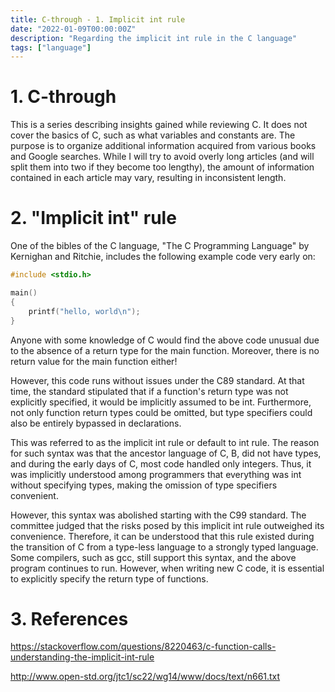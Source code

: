 ```yaml
---
title: C-through - 1. Implicit int rule
date: "2022-01-09T00:00:00Z"
description: "Regarding the implicit int rule in the C language"
tags: ["language"]
---
```


# 1. C-through

This is a series describing insights gained while reviewing C. It does not cover the basics of C, such as what variables and constants are. The purpose is to organize additional information acquired from various books and Google searches. While I will try to avoid overly long articles (and will split them into two if they become too lengthy), the amount of information contained in each article may vary, resulting in inconsistent length.

# 2. "Implicit int" rule

One of the bibles of the C language, "The C Programming Language" by Kernighan and Ritchie, includes the following example code very early on:

```c
#include <stdio.h>

main()
{
    printf("hello, world\n");
}
```

Anyone with some knowledge of C would find the above code unusual due to the absence of a return type for the main function. Moreover, there is no return value for the main function either!

However, this code runs without issues under the C89 standard. At that time, the standard stipulated that if a function's return type was not explicitly specified, it would be implicitly assumed to be int. Furthermore, not only function return types could be omitted, but type specifiers could also be entirely bypassed in declarations.

This was referred to as the implicit int rule or default to int rule. The reason for such syntax was that the ancestor language of C, B, did not have types, and during the early days of C, most code handled only integers. Thus, it was implicitly understood among programmers that everything was int without specifying types, making the omission of type specifiers convenient.

However, this syntax was abolished starting with the C99 standard. The committee judged that the risks posed by this implicit int rule outweighed its convenience. Therefore, it can be understood that this rule existed during the transition of C from a type-less language to a strongly typed language. Some compilers, such as gcc, still support this syntax, and the above program continues to run. However, when writing new C code, it is essential to explicitly specify the return type of functions.

# 3. References

https://stackoverflow.com/questions/8220463/c-function-calls-understanding-the-implicit-int-rule

http://www.open-std.org/jtc1/sc22/wg14/www/docs/text/n661.txt